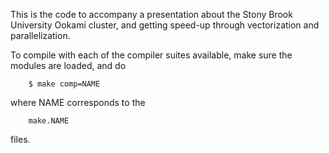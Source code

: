This is the code to accompany a presentation about the Stony Brook
University Ookami cluster, and getting speed-up through vectorization
and parallelization.

To compile with each of the compiler suites available, make sure the
modules are loaded, and do

```
    $ make comp=NAME
```

where NAME corresponds to the


```
    make.NAME
```

files.

